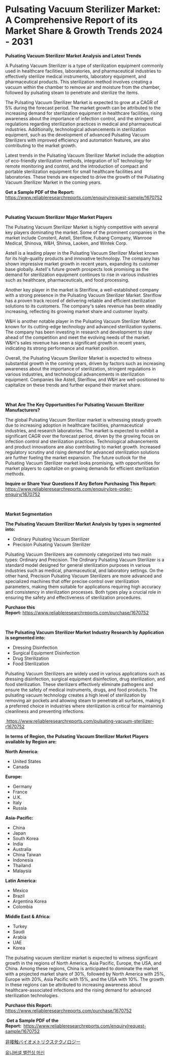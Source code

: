 <p><h1>Pulsating Vacuum Sterilizer Market: A Comprehensive Report of its Market Share & Growth Trends 2024 - 2031</h1></p><p><strong>Pulsating Vacuum Sterilizer Market Analysis and Latest Trends</strong></p>
<p><p>A Pulsating Vacuum Sterilizer is a type of sterilization equipment commonly used in healthcare facilities, laboratories, and pharmaceutical industries to effectively sterilize medical instruments, laboratory equipment, and pharmaceutical products. This sterilization method involves creating a vacuum within the chamber to remove air and moisture from the chamber, followed by pulsating steam to penetrate and sterilize the items.</p><p>The Pulsating Vacuum Sterilizer Market is expected to grow at a CAGR of 5% during the forecast period. The market growth can be attributed to the increasing demand for sterilization equipment in healthcare facilities, rising awareness about the importance of infection control, and the stringent regulations regarding sterilization practices in medical and pharmaceutical industries. Additionally, technological advancements in sterilization equipment, such as the development of advanced Pulsating Vacuum Sterilizers with improved efficiency and automation features, are also contributing to the market growth.</p><p>Latest trends in the Pulsating Vacuum Sterilizer Market include the adoption of eco-friendly sterilization methods, integration of IoT technology for remote monitoring and control, and the introduction of compact and portable sterilization equipment for small healthcare facilities and laboratories. These trends are expected to drive the growth of the Pulsating Vacuum Sterilizer Market in the coming years.</p></p>
<p><strong>Get a Sample PDF of the Report:&nbsp;</strong> <a href="https://www.reliableresearchreports.com/enquiry/request-sample/1670752">https://www.reliableresearchreports.com/enquiry/request-sample/1670752</a></p>
<p>&nbsp;</p>
<p><strong>Pulsating Vacuum Sterilizer Major Market Players</strong></p>
<p><p>The Pulsating Vacuum Sterilizer Market is highly competitive with several key players dominating the market. Some of the prominent companies in the market include Consteril, Astell, Steriflow, Fubang Company, Wanrooe Medical, Shinova, W&H, Shinva, Laoken, and Wintek Corp.</p><p>Astell is a leading player in the Pulsating Vacuum Sterilizer Market known for its high-quality products and innovative technology. The company has shown impressive market growth in recent years, expanding its customer base globally. Astell's future growth prospects look promising as the demand for sterilization equipment continues to rise in various industries such as healthcare, pharmaceuticals, and food processing.</p><p>Another key player in the market is Steriflow, a well-established company with a strong presence in the Pulsating Vacuum Sterilizer Market. Steriflow has a proven track record of delivering reliable and efficient sterilization solutions to its customers. The company's sales revenue has been steadily increasing, reflecting its growing market share and customer loyalty.</p><p>W&H is another notable player in the Pulsating Vacuum Sterilizer Market known for its cutting-edge technology and advanced sterilization systems. The company has been investing in research and development to stay ahead of the competition and meet the evolving needs of the market. W&H's sales revenue has seen a significant growth in recent years, indicating its strong performance and market position.</p><p>Overall, the Pulsating Vacuum Sterilizer Market is expected to witness substantial growth in the coming years, driven by factors such as increasing awareness about the importance of sterilization, stringent regulations in various industries, and technological advancements in sterilization equipment. Companies like Astell, Steriflow, and W&H are well-positioned to capitalize on these trends and further expand their market share.</p></p>
<p>&nbsp;</p>
<p><strong>What Are The Key Opportunities For Pulsating Vacuum Sterilizer Manufacturers?</strong></p>
<p><p>The global Pulsating Vacuum Sterilizer market is witnessing steady growth due to increasing adoption in healthcare facilities, pharmaceutical industries, and research laboratories. The market is expected to exhibit a significant CAGR over the forecast period, driven by the growing focus on infection control and sterilization practices. Technological advancements and product innovations are also contributing to market growth. Increased regulatory scrutiny and rising demand for advanced sterilization solutions are further fueling the market expansion. The future outlook for the Pulsating Vacuum Sterilizer market looks promising, with opportunities for market players to capitalize on growing demands for efficient sterilization methods.</p></p>
<p><strong>Inquire or Share Your Questions If Any Before Purchasing This Report:</strong> <a href="https://www.reliableresearchreports.com/enquiry/pre-order-enquiry/1670752">https://www.reliableresearchreports.com/enquiry/pre-order-enquiry/1670752</a></p>
<p>&nbsp;</p>
<p><strong>Market Segmentation</strong></p>
<p><strong>The Pulsating Vacuum Sterilizer Market Analysis by types is segmented into:</strong></p>
<p><ul><li>Ordinary Pulsating Vacuum Sterilizer</li><li>Precision Pulsating Vacuum Sterilizer</li></ul></p>
<p><p>Pulsating Vacuum Sterilizers are commonly categorized into two main types: Ordinary and Precision. The Ordinary Pulsating Vacuum Sterilizer is a standard model designed for general sterilization purposes in various industries such as medical, pharmaceutical, and laboratory settings. On the other hand, Precision Pulsating Vacuum Sterilizers are more advanced and specialized machines that offer precise control over sterilization parameters, making them suitable for applications requiring high accuracy and consistency in sterilization processes. Both types play a crucial role in ensuring the safety and effectiveness of sterilization procedures.</p></p>
<p><strong>Purchase this Report:&nbsp;</strong><a href="https://www.reliableresearchreports.com/purchase/1670752">https://www.reliableresearchreports.com/purchase/1670752</a></p>
<p>&nbsp;</p>
<p><strong>The Pulsating Vacuum Sterilizer Market Industry Research by Application is segmented into:</strong></p>
<p><ul><li>Dressing Disinfection</li><li>Surgical Equipment Disinfection</li><li>Drug Sterilization</li><li>Food Sterilization</li></ul></p>
<p><p>Pulsating Vacuum Sterilizers are widely used in various applications such as dressing disinfection, surgical equipment disinfection, drug sterilization, and food sterilization. These sterilizers effectively eliminate pathogens and ensure the safety of medical instruments, drugs, and food products. The pulsating vacuum technology creates a high level of sterilization by removing air pockets and allowing steam to penetrate all surfaces, making it a preferred choice in industries where sterilization is critical for maintaining cleanliness and preventing infections.</p></p>
<p><a href="https://www.reliableresearchreports.com/pulsating-vacuum-sterilizer-r1670752">&nbsp;https://www.reliableresearchreports.com/pulsating-vacuum-sterilizer-r1670752</a></p>
<p><strong>In terms of Region, the Pulsating Vacuum Sterilizer Market Players available by Region are:</strong></p>
<p>
    <p> <strong> North America: </strong>
        <ul>
            <li>United States</li>
            <li>Canada</li>
        </ul>
        </p> 
    <p> <strong> Europe: </strong>
        <ul>
            <li>Germany</li>
            <li>France</li>
            <li>U.K.</li>
            <li>Italy</li>
            <li>Russia</li>
        </ul>
        </p> 
    <p> <strong> Asia-Pacific: </strong>
        <ul>
            <li>China</li>
            <li>Japan</li>
            <li>South Korea</li>
            <li>India</li>
            <li>Australia</li>
            <li>China Taiwan</li>
            <li>Indonesia</li>
            <li>Thailand</li>
            <li>Malaysia</li>
        </ul>
        </p> 
    <p> <strong> Latin America: </strong>
        <ul>
            <li>Mexico</li>
            <li>Brazil</li>
            <li>Argentina Korea</li>
            <li>Colombia</li>
        </ul>
        </p> 
    <p> <strong> Middle East & Africa: </strong>
        <ul>
            <li>Turkey</li>
            <li>Saudi</li>
            <li>Arabia</li>
            <li>UAE</li>
            <li>Korea</li>
        </ul>
    </p>
    </p>
<p><p>The pulsating vacuum sterilizer market is expected to witness significant growth in the regions of North America, Asia Pacific, Europe, the USA, and China. Among these regions, China is anticipated to dominate the market with a projected market share of 30%, followed by North America with 25%, Europe with 20%, Asia Pacific with 15%, and the USA with 10%. The growth in these regions can be attributed to increasing awareness about healthcare-associated infections and the rising demand for advanced sterilization technologies.</p></p>
<p><strong>Purchase this Report: </strong><a href="https://www.reliableresearchreports.com/purchase/1670752">https://www.reliableresearchreports.com/purchase/1670752</a></p>
<p>&nbsp;<strong>Get a Sample PDF of the Report:&nbsp;&nbsp;</strong><a href="https://www.reliableresearchreports.com/enquiry/request-sample/1670752">https://www.reliableresearchreports.com/enquiry/request-sample/1670752</a></p>
<p><strong></strong></p>
<p><p><a href="https://github.com/oqoeusbvpadwjs08/Market-Research-Report-List-1/blob/main/818305532684.md">非接触バイオメトリクステクノロジー</a></p><p><a href="https://github.com/sougarounis/Market-Research-Report-List-3/blob/main/103412729719.md">유니버셜 밸런싱 머신</a></p></p>